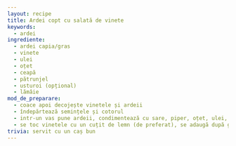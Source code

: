 ```yaml
---
layout: recipe
title: Ardei copt cu salată de vinete
keywords:
  - ardei
ingrediente:
  - ardei capia/gras
  - vinete
  - ulei
  - oțet
  - ceapă
  - pătrunjel
  - usturoi (opțional)
  - lămâie
mod_de_preparare:
  - coace apoi decojește vinetele și ardeii
  - îndepărtează semințele și cotorul
  - intr-un vas pune ardeii, condimentează cu sare, piper, oțet, ulei, pătrunjel și usturoi, lasă la rece
  - se toc vinetele cu un cuțit de lemn (de preferat), se adaugă după gust lămâie, sare, piper și ceapă tăiată mărunt
trivia: servit cu un caș bun
---
```

